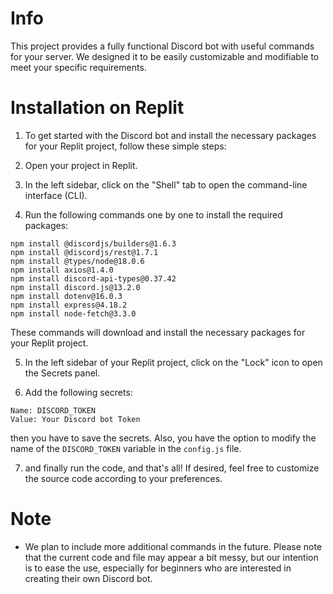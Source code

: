 # Info
This project provides a fully functional Discord bot with useful commands for your server. We designed it to be easily customizable and modifiable to meet your specific requirements.

# Installation on Replit
1. To get started with the Discord bot and install the necessary packages for your Replit project, follow these simple steps:

2. Open your project in Replit.

3. In the left sidebar, click on the "Shell" tab to open the command-line interface (CLI).

4. Run the following commands one by one to install the required packages:
```
npm install @discordjs/builders@1.6.3
npm install @discordjs/rest@1.7.1
npm install @types/node@18.0.6
npm install axios@1.4.0
npm install discord-api-types@0.37.42
npm install discord.js@13.2.0
npm install dotenv@16.0.3
npm install express@4.18.2
npm install node-fetch@3.3.0
```

These commands will download and install the necessary packages for your Replit project.

5. In the left sidebar of your Replit project, click on the "Lock" icon to open the Secrets panel.

6. Add the following secrets:
```
Name: DISCORD_TOKEN 
Value: Your Discord bot Token
```
then you have to save the secrets. Also, you have the option to modify the name of the `DISCORD_TOKEN` variable in the `config.js` file.

7. and finally run the code, and that's all! If desired, feel free to customize the source code according to your preferences.


# Note
- We plan to include more additional commands in the future. Please note that the current code and file may appear a bit messy, but our intention is to ease the use, especially for beginners who are interested in creating their own Discord bot.
